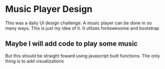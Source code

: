 # Music Player Design
This was a daily UI design challenge. A music player can be done in so many ways. This is just my idea of it. It utlizes fontawesome and bootstrap
## Maybe I will add code to play some music
But this should be straight foward using javascript built functions. The only thing is to add visualizations
